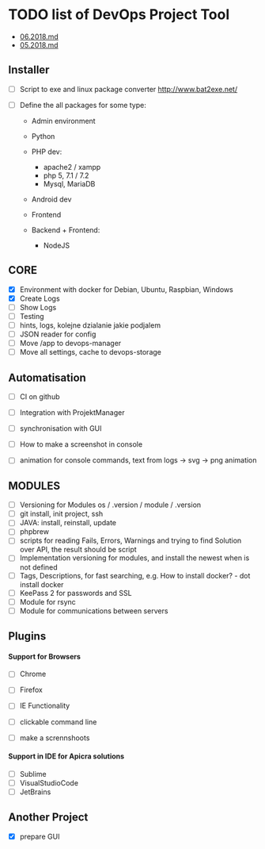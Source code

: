 # TODO list of DevOps Project Tool

* [06.2018.md](06.2018.md)
* [05.2018.md](05.2018.md)

## Installer
- [ ]  Script to exe and linux package converter
http://www.bat2exe.net/

- [ ] Define the all packages for some type:
    
    + Admin environment
    
    + Python
    
    + PHP dev:
        +  apache2 / xampp
        + php 5, 7.1 / 7.2
        + Mysql, MariaDB 

    + Android dev
    
    + Frontend
    + Backend +  Frontend:
        + NodeJS
        
        
## CORE
- [x] Environment with docker for Debian, Ubuntu, Raspbian, Windows
- [x] Create Logs
- [ ] Show Logs
- [ ] Testing
- [ ] hints, logs, kolejne dzialanie jakie podjalem
- [ ] JSON reader for config
- [ ] Move /app to devops-manager
- [ ] Move all settings, cache to devops-storage

## Automatisation
- [ ]  CI on github
- [ ]  Integration with ProjektManager
- [ ] synchronisation with GUI
- [ ] How to make a screenshot in console
- [ ] animation for console commands, text from logs -> svg -> png animation


## MODULES
- [ ] Versioning for Modules os / .version / module / .version
- [ ] git install, init project, ssh
- [ ] JAVA: install, reinstall, update
- [ ] phpbrew
- [ ] scripts for reading Fails, Errors, Warnings and trying to find Solution over API, the result should be script
- [ ] Implementation versioning for modules, and install the newest when is not defined
- [ ] Tags, Descriptions, for fast searching, e.g. How to install docker? - dot install docker
- [ ] KeePass 2 for passwords and SSL 
- [ ] Module for rsync
- [ ] Module for communications between servers

## Plugins
#### Support for Browsers
- [ ] Chrome
- [ ] Firefox
- [ ] IE
Functionality

- [ ] clickable command line
- [ ] make a scrennshoots


#### Support in IDE for Apicra solutions
- [ ] Sublime
- [ ] VisualStudioCode
- [ ] JetBrains

## Another Project
- [x] prepare GUI